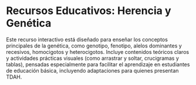 # Recursos Educativos: Herencia y Genética
Este recurso interactivo está diseñado para enseñar los conceptos principales de la genética, como genotipo, fenotipo, alelos dominantes y recesivos, homocigotos y heterocigotos. Incluye contenidos teóricos claros y actividades prácticas visuales (como arrastrar y soltar, crucigramas y tablas), pensadas especialmente para facilitar el aprendizaje en estudiantes de educación básica, incluyendo adaptaciones para quienes presentan TDAH.
